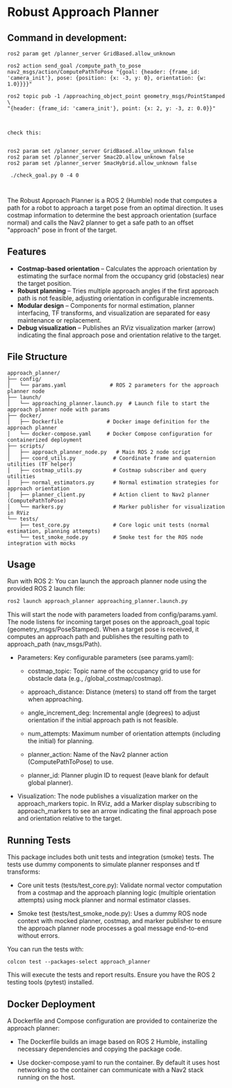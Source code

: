 # Robust Approach Planner

## Command in development:

```
ros2 param get /planner_server GridBased.allow_unknown 

ros2 action send_goal /compute_path_to_pose nav2_msgs/action/ComputePathToPose "{goal: {header: {frame_id: 'camera_init'}, pose: {position: {x: -3, y: 0}, orientation: {w: 1.0}}}}"

ros2 topic pub -1 /approaching_object_point geometry_msgs/PointStamped \
"{header: {frame_id: 'camera_init'}, point: {x: 2, y: -3, z: 0.0}}"



check this:


ros2 param set /planner_server GridBased.allow_unknown false
ros2 param set /planner_server Smac2D.allow_unknown false
ros2 param set /planner_server SmacHybrid.allow_unknown false

 ./check_goal.py 0 -4 0

 
```

The Robust Approach Planner is a ROS 2 (Humble) node that computes a path for a robot to approach a target pose from an optimal direction. It uses costmap information to determine the best approach orientation (surface normal) and calls the Nav2 planner to get a safe path to an offset "approach" pose in front of the target.

## Features

- **Costmap-based orientation** – Calculates the approach orientation by estimating the surface normal from the occupancy grid (obstacles) near the target position.
- **Robust planning** – Tries multiple approach angles if the first approach path is not feasible, adjusting orientation in configurable increments.
- **Modular design** – Components for normal estimation, planner interfacing, TF transforms, and visualization are separated for easy maintenance or replacement.
- **Debug visualization** – Publishes an RViz visualization marker (arrow) indicating the final approach pose and orientation relative to the target.

## File Structure

```text
approach_planner/
├── config/
│   └── params.yaml              # ROS 2 parameters for the approach planner node
├── launch/
│   └── approaching_planner.launch.py  # Launch file to start the approach planner node with params
├── docker/
│   ├── Dockerfile              # Docker image definition for the approach planner
│   └── docker-compose.yaml     # Docker Compose configuration for containerized deployment
├── scripts/
│   ├── approach_planner_node.py   # Main ROS 2 node script
│   ├── coord_utils.py            # Coordinate frame and quaternion utilities (TF helper)
│   ├── costmap_utils.py          # Costmap subscriber and query utilities
│   ├── normal_estimators.py      # Normal estimation strategies for approach orientation
│   ├── planner_client.py         # Action client to Nav2 planner (ComputePathToPose)
│   └── markers.py                # Marker publisher for visualization in RViz
└── tests/
    ├── test_core.py              # Core logic unit tests (normal estimation, planning attempts)
    └── test_smoke_node.py        # Smoke test for the ROS node integration with mocks
```

## Usage

Run with ROS 2: You can launch the approach planner node using the provided ROS 2 launch file:

```sh
ros2 launch approach_planner approaching_planner.launch.py
```
This will start the node with parameters loaded from config/params.yaml. The node listens for incoming target poses on the approach_goal topic (geometry_msgs/PoseStamped). When a target pose is received, it computes an approach path and publishes the resulting path to approach_path (nav_msgs/Path).

- Parameters: Key configurable parameters (see params.yaml):

    - costmap_topic: Topic name of the occupancy grid to use for obstacle data (e.g., /global_costmap/costmap).

    - approach_distance: Distance (meters) to stand off from the target when approaching.

    - angle_increment_deg: Incremental angle (degrees) to adjust orientation if the initial approach path is not feasible.

    - num_attempts: Maximum number of orientation attempts (including the initial) for planning.

    - planner_action: Name of the Nav2 planner action (ComputePathToPose) to use.

    - planner_id: Planner plugin ID to request (leave blank for default global planner).

- Visualization: The node publishes a visualization marker on the approach_markers topic. In RViz, add a Marker display subscribing to approach_markers to see an arrow indicating the final approach pose and orientation relative to the target.

## Running Tests

This package includes both unit tests and integration (smoke) tests. The tests use dummy components to simulate planner responses and tf transforms:

- Core unit tests (tests/test_core.py): Validate normal vector computation from a costmap and the approach planning logic (multiple orientation attempts) using mock planner and normal estimator classes.

- Smoke test (tests/test_smoke_node.py): Uses a dummy ROS node context with mocked planner, costmap, and marker publisher to ensure the approach planner node processes a goal message end-to-end without errors.

You can run the tests with:
```
colcon test --packages-select approach_planner
```

This will execute the tests and report results. Ensure you have the ROS 2 testing tools (pytest) installed.

## Docker Deployment

A Dockerfile and Compose configuration are provided to containerize the approach planner:

- The Dockerfile builds an image based on ROS 2 Humble, installing necessary dependencies and copying the package code.

- Use docker-compose.yaml to run the container. By default it uses host networking so the container can communicate with a Nav2 stack running on the host.
